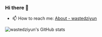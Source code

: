 ### Hi there 👋

<!--
**wastedziyun/wastedziyun** is a ✨ _special_ ✨ repository because its `README.md` (this file) appears on your GitHub profile.

Here are some ideas to get you started:-->

<!-- - 🔭 I’m currently working on ...
🌱 I’m currently learning ...
👯 I’m looking to collaborate on ...
- 🤔 I’m looking for help with ...
- 💬 Ask me about ...-->
- 📫 How to reach me: [About - wastedziyun](https://wastedziyun.github.io/wastedziyun.eu.org/about.html)  
  
![wastedziyun's GitHub stats](https://github-readme-stats.vercel.app/api/?username=wastedziyun&theme=dark)  

<!-- - 😄 Pronouns: ...
- ⚡ Fun fact: ...
-->
